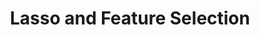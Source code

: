 ---
layout: post
title: Lasso and Feature Selection
lecture: L07-feaSelc
lectureVersion: current
extraContent: 
notes: <a href="https://web.stanford.edu/~hastie/ElemStatLearn/">ELS Ch3.4 and Ch3.3</a>
tags:
- 2Regression
- Optimization
- Regularization
- DimenReduct
- ModelSelection
---
